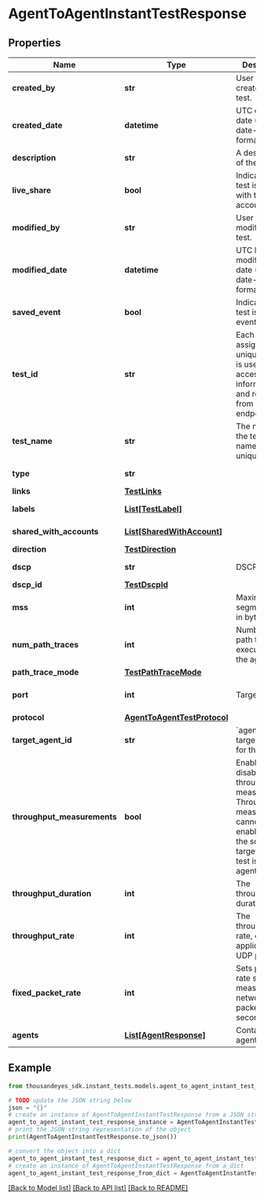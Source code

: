 # AgentToAgentInstantTestResponse


## Properties

Name | Type | Description | Notes
------------ | ------------- | ------------- | -------------
**created_by** | **str** | User that created the test. | [optional] [readonly] 
**created_date** | **datetime** | UTC created date (ISO date-time format). | [optional] [readonly] 
**description** | **str** | A description of the test. | [optional] 
**live_share** | **bool** | Indicates if the test is shared with the account group. | [optional] [readonly] 
**modified_by** | **str** | User that modified the test. | [optional] [readonly] 
**modified_date** | **datetime** | UTC last modification date (ISO date-time format). | [optional] [readonly] 
**saved_event** | **bool** | Indicates if the test is a saved event. | [optional] [readonly] 
**test_id** | **str** | Each test is assigned an unique ID; this is used to access test information and results from other endpoints. | [optional] [readonly] 
**test_name** | **str** | The name of the test. Test name must be unique. | [optional] 
**type** | **str** |  | [optional] [readonly] 
**links** | [**TestLinks**](TestLinks.md) |  | [optional] 
**labels** | [**List[TestLabel]**](TestLabel.md) |  | [optional] [readonly] 
**shared_with_accounts** | [**List[SharedWithAccount]**](SharedWithAccount.md) |  | [optional] [readonly] 
**direction** | [**TestDirection**](TestDirection.md) |  | [optional] 
**dscp** | **str** | DSCP label. | [optional] [readonly] 
**dscp_id** | [**TestDscpId**](TestDscpId.md) |  | [optional] 
**mss** | **int** | Maximum segment size, in bytes. | [optional] 
**num_path_traces** | **int** | Number of path traces executed by the agent. | [optional] [default to 3]
**path_trace_mode** | [**TestPathTraceMode**](TestPathTraceMode.md) |  | [optional] 
**port** | **int** | Target port. | [optional] [default to 49153]
**protocol** | [**AgentToAgentTestProtocol**](AgentToAgentTestProtocol.md) |  | [optional] 
**target_agent_id** | **str** | &#x60;agentId&#x60; of the target agent for the test. | 
**throughput_measurements** | **bool** | Enable or disable throughput measurements. Throughput measurements cannot be enabled when the source or target of the test is a cloud agent. | [optional] [default to False]
**throughput_duration** | **int** | The throughput duration. | [optional] [default to 10000]
**throughput_rate** | **int** | The throughput rate, only applicable for UDP protocol. | [optional] 
**fixed_packet_rate** | **int** | Sets packets rate sent to measure the network in packets per second. | [optional] 
**agents** | [**List[AgentResponse]**](AgentResponse.md) | Contains list of agents. | [optional] 

## Example

```python
from thousandeyes_sdk.instant_tests.models.agent_to_agent_instant_test_response import AgentToAgentInstantTestResponse

# TODO update the JSON string below
json = "{}"
# create an instance of AgentToAgentInstantTestResponse from a JSON string
agent_to_agent_instant_test_response_instance = AgentToAgentInstantTestResponse.from_json(json)
# print the JSON string representation of the object
print(AgentToAgentInstantTestResponse.to_json())

# convert the object into a dict
agent_to_agent_instant_test_response_dict = agent_to_agent_instant_test_response_instance.to_dict()
# create an instance of AgentToAgentInstantTestResponse from a dict
agent_to_agent_instant_test_response_from_dict = AgentToAgentInstantTestResponse.from_dict(agent_to_agent_instant_test_response_dict)
```
[[Back to Model list]](../README.md#documentation-for-models) [[Back to API list]](../README.md#documentation-for-api-endpoints) [[Back to README]](../README.md)


